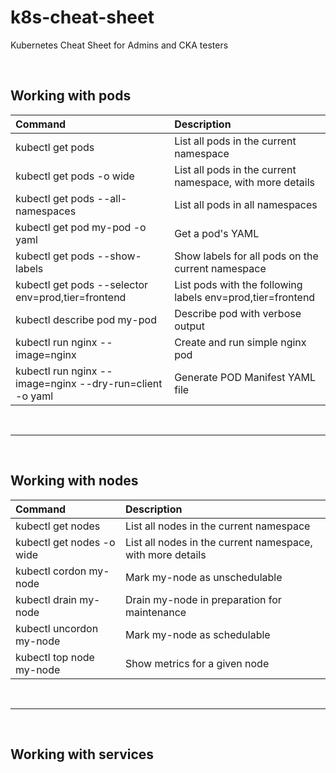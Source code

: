 # k8s-cheat-sheet
Kubernetes Cheat Sheet for Admins and CKA testers
<p>&nbsp;</p>

## Working with pods

| Command                                                               | Description                                                           |
| :-----------                                                          | :-----------                                                          |
| kubectl get pods                                                      | List all pods in the current namespace                                |
| kubectl get pods -o wide                                              | List all pods in the current namespace, with more details             |
| kubectl get pods --all-namespaces                                     | List all pods in all namespaces                                       |
| kubectl get pod my-pod -o yaml                                        | Get a pod's YAML                                                      |
| kubectl get pods --show-labels                                        | Show labels for all pods on the current namespace                     |
| kubectl get pods --selector env=prod,tier=frontend                    | List pods with the following labels env=prod,tier=frontend            |
| kubectl describe pod my-pod                                           | Describe pod with verbose output                                      |
| kubectl run nginx --image=nginx                                       | Create and run simple nginx pod                                       |
| kubectl run nginx --image=nginx  --dry-run=client -o yaml             | Generate POD Manifest YAML file                                       |

<p>&nbsp;</p>

---
<p>&nbsp;</p>

## Working with nodes

| Command                                                               | Description                                                           |
| :-----------                                                          | :-----------                                                          |
| kubectl get nodes                                                     | List all nodes in the current namespace                               |
| kubectl get nodes -o wide                                             | List all nodes in the current namespace, with more details            |
| kubectl cordon my-node                                                | Mark my-node as unschedulable                                         |
| kubectl drain my-node                                                 | Drain my-node in preparation for maintenance                          |
| kubectl uncordon my-node                                              | Mark my-node as schedulable                                           |
| kubectl top node my-node                                              | Show metrics for a given node                                         |

<p>&nbsp;</p>

---
<p>&nbsp;</p>

## Working with services
